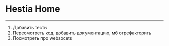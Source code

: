 # Hestia Home
***

1. Добавить тесты
2. Пересмотреть код, добавить документацию, мб отрефакторить
3. Посмотреть про websocets